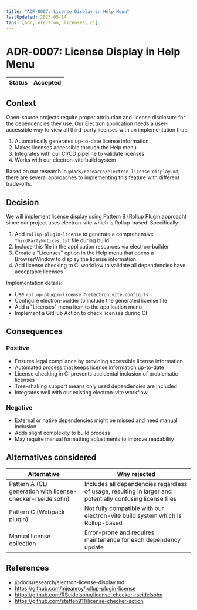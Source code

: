 ```yaml
---
title: "ADR‑0007: License Display in Help Menu"
lastUpdated: 2025-05-14
tags: [adr, electron, licenses, ci]
---
```


# ADR‑0007: License Display in Help Menu

| Status | Accepted |
| ------ | -------- |

## Context

Open-source projects require proper attribution and license disclosure for the dependencies they use. Our Electron application needs a user-accessible way to view all third-party licenses with an implementation that:

1. Automatically generates up-to-date license information
2. Makes licenses accessible through the Help menu
3. Integrates with our CI/CD pipeline to validate licenses
4. Works with our electron-vite build system

Based on our research in `@docs/research/electron-license-display.md`, there are several approaches to implementing this feature with different trade-offs.

## Decision

We will implement license display using Pattern B (Rollup Plugin approach) since our project uses electron-vite which is Rollup-based. Specifically:

1. Add `rollup-plugin-license` to generate a comprehensive `ThirdPartyNotices.txt` file during build
2. Include this file in the application resources via electron-builder
3. Create a "Licenses" option in the Help menu that opens a BrowserWindow to display the license information
4. Add license checking to CI workflow to validate all dependencies have acceptable licenses

Implementation details:

- Use `rollup-plugin-license` in `electron.vite.config.ts`
- Configure electron-builder to include the generated license file
- Add a "Licenses" menu item to the application menu
- Implement a GitHub Action to check licenses during CI

## Consequences

### Positive

- Ensures legal compliance by providing accessible license information
- Automated process that keeps license information up-to-date
- License checking in CI prevents accidental inclusion of problematic licenses
- Tree-shaking support means only used dependencies are included
- Integrates well with our existing electron-vite workflow

### Negative

- External or native dependencies might be missed and need manual inclusion
- Adds slight complexity to build process
- May require manual formatting adjustments to improve readability

## Alternatives considered

| Alternative                                                 | Why rejected                                                                                               |
| ----------------------------------------------------------- | ---------------------------------------------------------------------------------------------------------- |
| Pattern A (CLI generation with license-checker-rseidelsohn) | Includes all dependencies regardless of usage, resulting in larger and potentially confusing license files |
| Pattern C (Webpack plugin)                                  | Not fully compatible with our electron-vite build system which is Rollup-based                             |
| Manual license collection                                   | Error-prone and requires maintenance for each dependency update                                            |

## References

- @docs/research/electron-license-display.md
- https://github.com/mjeanroy/rollup-plugin-license
- https://github.com/RSeidelsohn/license-checker-rseidelsohn
- https://github.com/steffen911/license-checker-action
